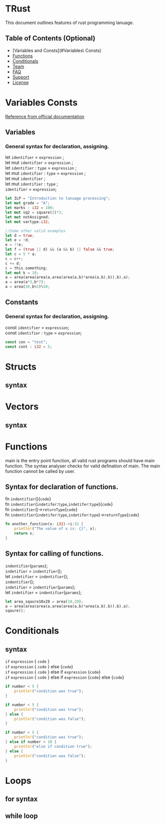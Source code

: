 # TRust
This document outlines features of rust programming lanuage.


## Table of Contents (Optional)


- [Variables and Consts](#Variables\ Consts) 
- [Functions](#Functions)
- [Conditionals](#Conditionals)
- [Team](#team)
- [FAQ](#faq)
- [Support](#support)
- [License](#license)

# Variables Consts
[Reference from official documentation](https://doc.rust-lang.org/beta/book/ch03-01-variables-and-mutability.html)
## Variables
### General syntax for declaration, assigning.

let ``identifier`` = ``expression`` ; <br>
let mut ``identifier`` = ``expression`` ; <br>
let ``identifier`` : ``type`` = ``expression`` ; <br>
let mut ``identifier`` : ``type`` = ``expression`` ; <br>
let mut ``identifier`` ; <br>
let mut ``identifier`` : ``type`` ; <br>
``identifier`` = ``expression``;
```rust
let ILP = "Introduction to lanuage processing";
let mut grade = "A";
let marks : i32 = 100;
let mut sq2 = square(2)*2;
let mut notAssigned;
let mut vartype:i32;

//Some other valid examples
let d = true;
let e = !d;
e = !!e;
let f = (true || d) && (a && b) || false && true;
let c = 5 * a;
c = c++;
c += d;
c = this.something;
let mut k = 10;
a = area(area(area(a,area(area(a,b)*area(a,b),b)),b),a);
a = area(a*3,b*7);
a = area(10,b%5)%10;
```

## Constants
### General syntax for declaration, assigning.
const ``identifier`` = ``expression``; <br>
const ``identifier`` : ``type`` = ``expression``; <br>
```rust
const con = "test";
const cont : i32 = 5;
```
# Structs
## syntax

# Vectors
## syntax


# Functions
main is the entry point function, all valid rust programs should have main function. The syntax analyser checks for valid defination of main. The main function cannot be called by user.
## Syntax for declaration of functions.
fn ``indentifier``(){``code``} <br>
fn ``indentifier``(``indetifer``:``type``,``indetifer``:``type``){``code``} <br>
fn ``indentifier``()->`returnType`{``code``} <br>
fn ``indentifier``(``indetifer``:``type``,``indetifer``:``type``)->``returnType``{``code``} <br>
```rust
fn another_function(x: i32)->i:32 {
    println!("The value of x is: {}", x);
    return x;
}
```

## Syntax for calling of functions.
``indentifier``(``params``);<br>
``indetifier`` = ``indentifier``(); <br>
let ``indetifier`` = ``indentifier``(); <br>
``indentifier``();<br>
``indetifier`` = ``indentifier``(``params``); <br>
let ``indetifier`` = ``indentifier``(``params``); <br>
```rust
let area_sqaure10x20 = area(10,20);
a = area(area(area(a,area(area(a,b)*area(a,b),b)),b),a);
sqaure();
```

# Conditionals
## syntax
``if`` ``expression`` { ``code`` } <br>
``if`` ``expression`` { ``code`` } else {``code``}<br>
``if`` ``expression`` { ``code`` } else if ``expression`` {``code``}<br>
``if`` ``expression`` { ``code`` } else if ``expression`` {``code``} else {``code``}<br>
```rust
if number < 5 {
    println!("condition was true");
}

if number < 5 {
    println!("condition was true");
} else {
    println!("condition was false");
}

if number < 5 {
    println!("condition was true");
} else if number > 10 {
    println!("else if condition true");
} else {
    println!("condition was false");
}
```

# Loops
## for syntax
## while loop



